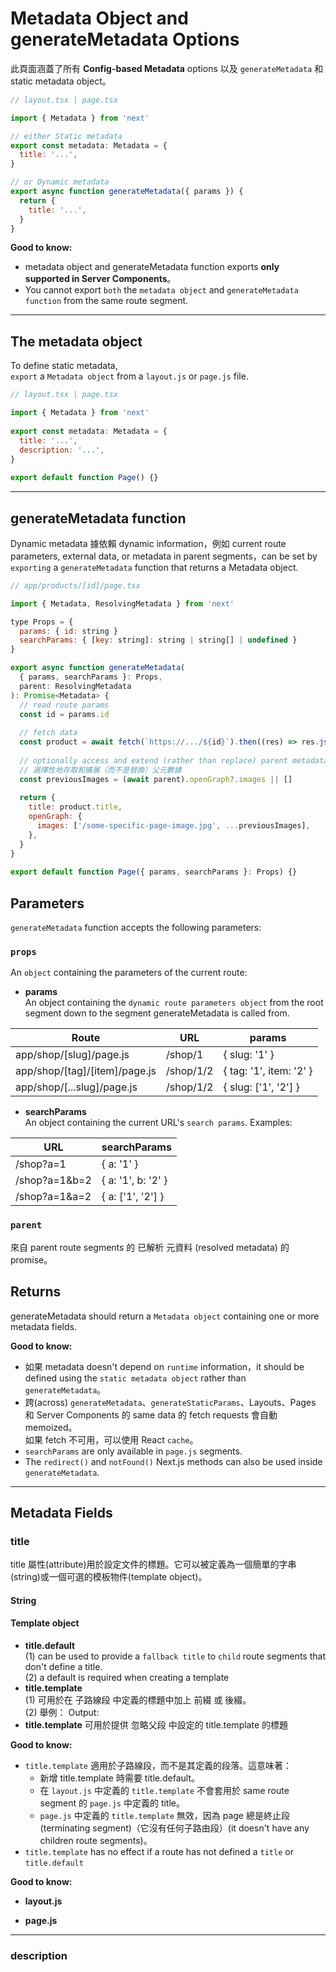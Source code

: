 # Metadata Object and generateMetadata Options
此頁面涵蓋了所有 **Config-based Metadata** options 以及 `generateMetadata` 和 static metadata object。

```js
// layout.tsx | page.tsx

import { Metadata } from 'next'

// either Static metadata
export const metadata: Metadata = {
  title: '...',
}

// or Dynamic metadata
export async function generateMetadata({ params }) {
  return {
    title: '...',
  }
}

```

**Good to know:**
- metadata object and generateMetadata function exports **only supported in Server Components**。
- You cannot export `both` the `metadata object` and `generateMetadata function` from the same route segment.

---

## The metadata object
To define static metadata,   
`export` a `Metadata object` from a `layout.js` or `page.js` file.

```js
// layout.tsx | page.tsx

import { Metadata } from 'next'
 
export const metadata: Metadata = {
  title: '...',
  description: '...',
}
 
export default function Page() {}

```

---

## generateMetadata function

Dynamic metadata 據依賴 dynamic information，例如 current route parameters, external data, or metadata in parent segments，can be set by `exporting` a `generateMetadata` function that returns a Metadata object.

```js
// app/products/[id]/page.tsx

import { Metadata, ResolvingMetadata } from 'next'

type Props = {
  params: { id: string }
  searchParams: { [key: string]: string | string[] | undefined }
}

export async function generateMetadata(
  { params, searchParams }: Props,
  parent: ResolvingMetadata
): Promise<Metadata> {
  // read route params
  const id = params.id
 
  // fetch data
  const product = await fetch(`https://.../${id}`).then((res) => res.json())
 
  // optionally access and extend (rather than replace) parent metadata
  // 選擇性地存取和擴展（而不是替換）父元數據
  const previousImages = (await parent).openGraph?.images || []
 
  return {
    title: product.title,
    openGraph: {
      images: ['/some-specific-page-image.jpg', ...previousImages],
    },
  }
}
 
export default function Page({ params, searchParams }: Props) {}
```

## Parameters

`generateMetadata` function accepts the following parameters:
### `props` 
An `object` containing the parameters of the current route:

- **params**   
  An object containing the `dynamic route parameters object` from the root segment down to the segment generateMetadata is called from.
      
|              Route             |      URL    |          params         |
|  ----------------------------  | ----------  | ----------------------  |
| app/shop/[slug]/page.js        | /shop/1	   | { slug: '1' }           |
| app/shop/[tag]/[item]/page.js  | /shop/1/2	 | { tag: '1', item: '2' } |
| app/shop/[...slug]/page.js     | /shop/1/2	 | { slug: ['1', '2'] }    |

- **searchParams**   
  An object containing the current URL's `search params`. Examples:

|      URL        |    searchParams     |  
|  ------------   | ------------------- |  
| /shop?a=1       | { a: '1' }	        |  
| /shop?a=1&b=2   | { a: '1', b: '2' }	|  
| /shop?a=1&a=2   | { a: ['1', '2'] }   |  

### `parent`  
來自 parent route segments 的 已解析 元資料 (resolved metadata) 的 promise。

## Returns
generateMetadata should return a `Metadata object` containing one or more metadata fields.

**Good to know:**
- 如果 metadata doesn't depend on `runtime` information，it should be defined using the `static metadata object` rather than `generateMetadata`。
- 跨(across) `generateMetadata`、`generateStaticParams`、Layouts、Pages 和 Server Components 的 same data 的 fetch requests 會自動 memoized。   
  如果 fetch 不可用，可以使用  React `cache`。
- `searchParams` are only available in `page.js` segments.
- The `redirect()` and `notFound()` Next.js methods can also be used inside `generateMetadata`.

---

## Metadata Fields

### title
title 屬性(attribute)用於設定文件的標題。它可以被定義為一個簡單的字串(string)或一個可選的模板物件(template object)。

#### String
#### Template object
- **title.default**   
  (1) can be used to provide a `fallback title` to `child` route segments that don't define a title.   
  (2) a default is required when creating a template   
- **title.template**    
  (1) 可用於在 子路線段 中定義的標題中加上 前綴 或 後綴。   
  (2) 舉例： Output: <title>About | Acme</title>   
- **title.template**
  可用於提供 忽略父段 中設定的 title.template 的標題

**Good to know:**   
- `title.template` 適用於子路線段，而不是其定義的段落。這意味著：
    - 新增 title.template 時需要 title.default。
    - 在 `layout.js` 中定義的 `title.template` 不會套用於 same route segment 的 `page.js` 中定義的 title。
    - `page.js` 中定義的 `title.template` 無效，因為 page 總是終止段(terminating segment)（它沒有任何子路由段）(it doesn't have any children route segments)。
- `title.template` has no effect if a route has not defined a `title` or `title.default`

**Good to know:**   
- **layout.js**



- **page.js**


--- 

### description








